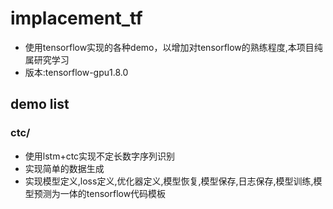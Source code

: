 # implacement_tf
- 使用tensorflow实现的各种demo，以增加对tensorflow的熟练程度,本项目纯属研究学习
- 版本:tensorflow-gpu1.8.0

## demo list

### ctc/

- 使用lstm+ctc实现不定长数字序列识别
- 实现简单的数据生成
- 实现模型定义,loss定义,优化器定义,模型恢复,模型保存,日志保存,模型训练,模型预测为一体的tensorflow代码模板
